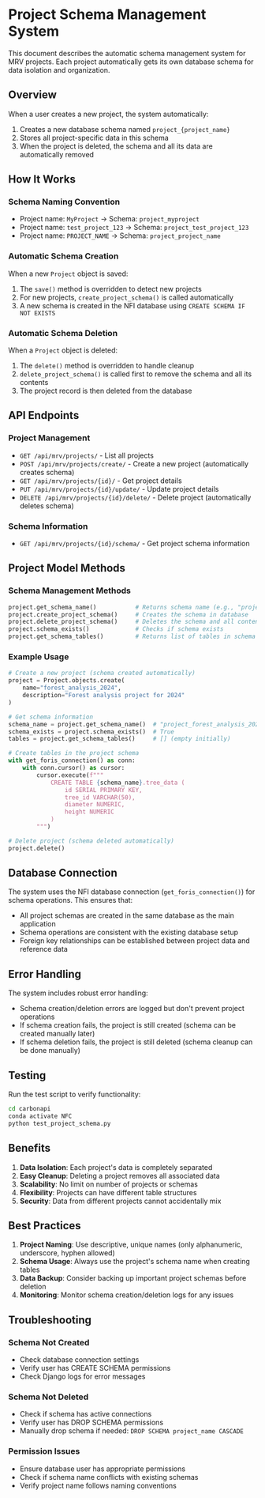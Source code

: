 # Project Schema Management System

This document describes the automatic schema management system for MRV projects. Each project automatically gets its own database schema for data isolation and organization.

## Overview

When a user creates a new project, the system automatically:
1. Creates a new database schema named `project_{project_name}`
2. Stores all project-specific data in this schema
3. When the project is deleted, the schema and all its data are automatically removed

## How It Works

### Schema Naming Convention
- Project name: `MyProject` → Schema: `project_myproject`
- Project name: `test_project_123` → Schema: `project_test_project_123`
- Project name: `PROJECT_NAME` → Schema: `project_project_name`

### Automatic Schema Creation
When a new `Project` object is saved:
1. The `save()` method is overridden to detect new projects
2. For new projects, `create_project_schema()` is called automatically
3. A new schema is created in the NFI database using `CREATE SCHEMA IF NOT EXISTS`

### Automatic Schema Deletion
When a `Project` object is deleted:
1. The `delete()` method is overridden to handle cleanup
2. `delete_project_schema()` is called first to remove the schema and all its contents
3. The project record is then deleted from the database

## API Endpoints

### Project Management
- `GET /api/mrv/projects/` - List all projects
- `POST /api/mrv/projects/create/` - Create a new project (automatically creates schema)
- `GET /api/mrv/projects/{id}/` - Get project details
- `PUT /api/mrv/projects/{id}/update/` - Update project details
- `DELETE /api/mrv/projects/{id}/delete/` - Delete project (automatically deletes schema)

### Schema Information
- `GET /api/mrv/projects/{id}/schema/` - Get project schema information

## Project Model Methods

### Schema Management Methods
```python
project.get_schema_name()           # Returns schema name (e.g., "project_myproject")
project.create_project_schema()     # Creates the schema in database
project.delete_project_schema()     # Deletes the schema and all contents
project.schema_exists()             # Checks if schema exists
project.get_schema_tables()         # Returns list of tables in schema
```

### Example Usage
```python
# Create a new project (schema created automatically)
project = Project.objects.create(
    name="forest_analysis_2024",
    description="Forest analysis project for 2024"
)

# Get schema information
schema_name = project.get_schema_name()  # "project_forest_analysis_2024"
schema_exists = project.schema_exists()  # True
tables = project.get_schema_tables()     # [] (empty initially)

# Create tables in the project schema
with get_foris_connection() as conn:
    with conn.cursor() as cursor:
        cursor.execute(f"""
            CREATE TABLE {schema_name}.tree_data (
                id SERIAL PRIMARY KEY,
                tree_id VARCHAR(50),
                diameter NUMERIC,
                height NUMERIC
            )
        """)

# Delete project (schema deleted automatically)
project.delete()
```

## Database Connection

The system uses the NFI database connection (`get_foris_connection()`) for schema operations. This ensures that:
- All project schemas are created in the same database as the main application
- Schema operations are consistent with the existing database setup
- Foreign key relationships can be established between project data and reference data

## Error Handling

The system includes robust error handling:
- Schema creation/deletion errors are logged but don't prevent project operations
- If schema creation fails, the project is still created (schema can be created manually later)
- If schema deletion fails, the project is still deleted (schema cleanup can be done manually)

## Testing

Run the test script to verify functionality:
```bash
cd carbonapi
conda activate NFC
python test_project_schema.py
```

## Benefits

1. **Data Isolation**: Each project's data is completely separated
2. **Easy Cleanup**: Deleting a project removes all associated data
3. **Scalability**: No limit on number of projects or schemas
4. **Flexibility**: Projects can have different table structures
5. **Security**: Data from different projects cannot accidentally mix

## Best Practices

1. **Project Naming**: Use descriptive, unique names (only alphanumeric, underscore, hyphen allowed)
2. **Schema Usage**: Always use the project's schema name when creating tables
3. **Data Backup**: Consider backing up important project schemas before deletion
4. **Monitoring**: Monitor schema creation/deletion logs for any issues

## Troubleshooting

### Schema Not Created
- Check database connection settings
- Verify user has CREATE SCHEMA permissions
- Check Django logs for error messages

### Schema Not Deleted
- Check if schema has active connections
- Verify user has DROP SCHEMA permissions
- Manually drop schema if needed: `DROP SCHEMA project_name CASCADE`

### Permission Issues
- Ensure database user has appropriate permissions
- Check if schema name conflicts with existing schemas
- Verify project name follows naming conventions
